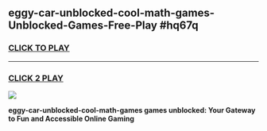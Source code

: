 
## eggy-car-unblocked-cool-math-games-Unblocked-Games-Free-Play #hq67q
<h3>
<a href="https://us.freeplayer.one?title=eggy-car-unblocked-cool-math-games&ref=9M">CLICK TO PLAY</a></h3>
<hr>

<h3>
<a href="https://us.freeplayer.one?title=eggy-car-unblocked-cool-math-games&ref=9M">CLICK 2 PLAY</a>
  
</h3>

<a href="https://us.freeplayer.one?title=eggy-car-unblocked-cool-math-games&ref=9M"><img src="https://clearcache.store/games.png"></a>


**eggy-car-unblocked-cool-math-games games unblocked: Your Gateway to Fun and Accessible Online Gaming**
